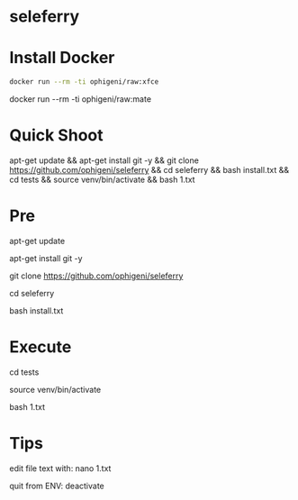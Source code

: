 # seleferry

# Install Docker

```bash
docker run --rm -ti ophigeni/raw:xfce
```

docker run --rm -ti ophigeni/raw:mate

# Quick Shoot

apt-get update && apt-get install git -y && git clone https://github.com/ophigeni/seleferry && cd seleferry && bash install.txt && cd tests && source venv/bin/activate && bash 1.txt


# Pre

apt-get update

apt-get install git -y

git clone https://github.com/ophigeni/seleferry

cd seleferry

bash install.txt

# Execute

cd tests

source venv/bin/activate

bash 1.txt

# Tips

edit file text with: nano 1.txt

quit from ENV: deactivate















